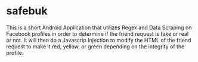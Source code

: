 # safebuk

This is a short Android Application that utilizes Regex and Data Scraping on Facebook profiles in order to determine if the friend request is fake or real or not. It will then do a Javascrip Injection to modify the HTML of the friend request to make it red, yellow, or green depending on the integrity of the profile. 

